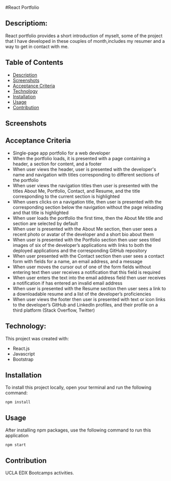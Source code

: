 #React Portfolio

## Descriptiom:
React portfolio provides a short introduction of myselt, some of the project that I have developed in these couples of month,includes my resumer and a way to  get in contact with me.

## Table of Contents

- [Description](#description)
- [Screenshots](#screenshots)
- [Acceptance Criteria](#acceptance-criteria)
- [Technology](#Technology)
- [Installation](#installation)
- [Usage](#usage)
- [Contribution](#contribution)

## Screenshots 

## Acceptance Criteria

- Single-page app portfolio for a web developer
- When the portfolio loads, it is presented with a page containing a header, a section for content, and a footer
- When user views the header, user is  presented with the developer's name and navigation with titles corresponding to different sections of the portfolio
- When user views the navigation titles then user is  presented with the titles About Me, Portfolio, Contact, and Resume, and the title corresponding to the current section is highlighted
- When users clicks on a navigation title, then user is presented with the corresponding section below the navigation without the page reloading and that title is highlighted
- When user loads the portfolio the first time, then the About Me title and section are selected by default
- When user is presented with the About Me section, then user sees a recent photo or avatar of the developer and a short bio about them
- When user is presented with the Portfolio section
then user sees titled images of six of the developer’s applications with links to both the deployed applications and the corresponding GitHub repository
- When user presented with the Contact section
then user sees a contact form with fields for a name, an email address, and a message
- When user moves the cursor out of one of the form fields without entering text
then user receives a notification that this field is required
- When user enters the text into the email address field
then user receives a notification if has entered an invalid email address
- When user is presented with the Resume section
then user sees a link to a downloadable resume and a list of the developer’s proficiencies
- When user views the footer
then user is presented with text or icon links to the developer’s GitHub and LinkedIn profiles, and their profile on a third platform (Stack Overflow, Twitter) 


## Technology:

This project was created with:

- React.js
- Javascript
- Bootstrap

## Installation

To install this project locally, open your terminal and run the following command: 

```
npm install
```
## Usage

After installing npm packages, use the following command to run this application

```
npm start
```

## Contribution
UCLA EDX Bootcamps activities.



